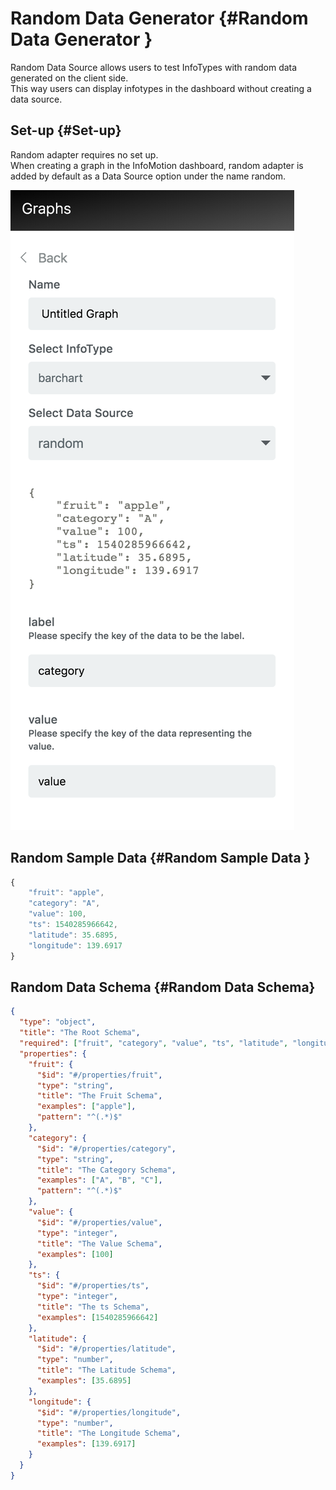 # Random Data Generator {#Random Data Generator }

Random Data Source allows users to test InfoTypes with random data generated on the client side.  
This way users can display infotypes in the dashboard without creating a data source.

## Set-up {#Set-up}

Random adapter requires no set up.  
When creating a graph in the InfoMotion dashboard, random adapter is added by default as a Data Source option under the name random.

![Select random data source](./../../../../img/InfoMotion/DataSource/Random/SelectRandomDataSource.png)

## Random Sample Data {#Random Sample Data }

```javascript
{
    "fruit": "apple",
    "category": "A",
    "value": 100,
    "ts": 1540285966642,
    "latitude": 35.6895,
    "longitude": 139.6917
}
```

## Random Data Schema {#Random Data Schema}

```json
{
  "type": "object",
  "title": "The Root Schema",
  "required": ["fruit", "category", "value", "ts", "latitude", "longitude"],
  "properties": {
    "fruit": {
      "$id": "#/properties/fruit",
      "type": "string",
      "title": "The Fruit Schema",
      "examples": ["apple"],
      "pattern": "^(.*)$"
    },
    "category": {
      "$id": "#/properties/category",
      "type": "string",
      "title": "The Category Schema",
      "examples": ["A", "B", "C"],
      "pattern": "^(.*)$"
    },
    "value": {
      "$id": "#/properties/value",
      "type": "integer",
      "title": "The Value Schema",
      "examples": [100]
    },
    "ts": {
      "$id": "#/properties/ts",
      "type": "integer",
      "title": "The ts Schema",
      "examples": [1540285966642]
    },
    "latitude": {
      "$id": "#/properties/latitude",
      "type": "number",
      "title": "The Latitude Schema",
      "examples": [35.6895]
    },
    "longitude": {
      "$id": "#/properties/longitude",
      "type": "number",
      "title": "The Longitude Schema",
      "examples": [139.6917]
    }
  }
}
```
